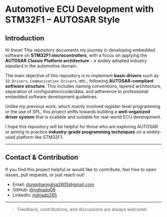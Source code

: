 # Automotive ECU Development with STM32F1 – AUTOSAR Style

## Introduction

Hi there! This repository documents my journey in developing embedded software on **STM32F1 microcontrollers**, with a focus on applying the **AUTOSAR Classic Platform architecture** – a widely adopted industry standard in the automotive domain.

The main objective of this repository is to implement **basic drivers** such as `IO Drivers`, `Communication Drivers`, etc., following **AUTOSAR-compliant software structure**. This includes naming conventions, layered architecture, separation of configuration/code/data, and adherence to professional embedded software development guidelines.

Unlike my previous work, which mainly involved register-level programming or the use of SPL, this project shifts towards building a **well-organized driver system** that is scalable and suitable for real-world ECU development.

I hope this repository will be helpful for those who are exploring AUTOSAR or aiming to practice **industry-grade programming techniques** on a widely-used platform like STM32F1.

---

## Contact & Contribution

If you find this project helpful or would like to contribute, feel free to open issues, pull requests, or just reach out!

- Email: [dungnhannghia2605@gmail.com](mailto:dungnhannghia2605@gmail.com)  
- GitHub: [@nghiado06](https://github.com/nghiado06)  
- LinkedIn: [nghiado265](https://www.linkedin.com/in/nghiado265/)

---

> Feedback, contributions, and discussions are always welcome!
